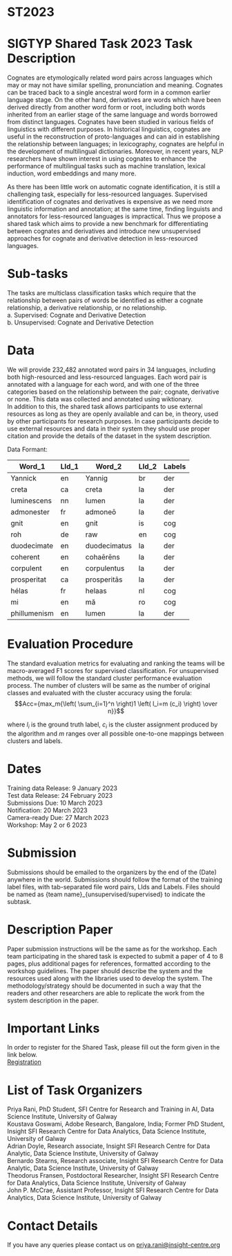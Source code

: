 # ST2023
SIGTYP Shared Task 2023
Task Description
=================
Cognates are etymologically related word pairs across languages which may or may not have similar spelling, pronunciation and meaning. Cognates can be traced back to a single ancestral word form in a common earlier language stage. On the other hand, derivatives are words which have been derived directly from another word form or root, including both words inherited from an earlier stage of the same language and words borrowed from distinct languages. Cognates have been studied in various fields of linguistics with different purposes. In historical linguistics, cognates are useful in the reconstruction of proto-languages and can aid in establishing the relationship between languages; in lexicography, cognates are helpful in the development of multilingual dictionaries. Moreover, in recent years, NLP researchers have shown interest in using cognates to enhance the performance of multilingual tasks such as machine translation, lexical induction, word embeddings and many more.

As there has been little work on automatic cognate identification, it is still a challenging task, especially for less-resourced languages. Supervised identification of cognates and derivatives is expensive as we need more linguistic information and annotation; at the same time, finding linguists and annotators for less-resourced languages is impractical. Thus we propose a shared task which aims to provide a new benchmark for differentiating between cognates and derivatives and introduce new unsupervised approaches for cognate and derivative detection in less-resourced languages. 

Sub-tasks
===========
The tasks are multiclass classification tasks which require that the relationship between pairs of words be identified as either a cognate relationship, a derivative relationship, or no relationship.<br>
a. Supervised: Cognate and Derivative Detection <br>
b. Unsupervised: Cognate and Derivative Detection <br>

Data
======
We will provide 232,482 annotated word pairs in 34 languages, including both high-resourced and less-resourced languages. Each word pair is annotated with a language for each word, and with one of the three categories based on the relationship between the pair; cognate, derivative or none. This data was collected and annotated using wiktionary. <br>
In addition to this, the shared task allows participants to use external resources as long as they are openly available and can be, in theory, used by other participants for research purposes. In case participants decide to use external resources and data in their system they should use proper citation and provide the details of the dataset in the system description.

Data Formant:

| Word_1 | LId_1 |  Word_2 |  LId_2 | Labels |
| ------ | ----- | ------- | ------ | ------ |
| Yannick | en |  Yannig |  br | der         |
| creta | ca |  creta |  la | der            |
| luminescens | nn |  lumen |  la | der      |
| admonester | fr |  admoneō |  la | der|
| gnit | en |  gnit |  is | cog|
| roh | de |  raw |  en | cog|
| duodecimate | en |  duodecimatus |  la | der|
| coherent | en |  cohaērēns |  la | der|
| corpulent | en |  corpulentus |  la | der|
| prosperitat | ca |  prosperitās |  la | der|
| hélas | fr |  helaas |  nl | cog|
| mi | en |  mă |  ro | cog|
| phillumenism | en |  lumen |  la | der|

Evaluation Procedure
=======================
The standard evaluation metrics for evaluating and ranking the teams will be macro-averaged F1 scores for supervised classification. For unsupervised methods, we will follow the standard cluster performance evaluation process. The number of clusters will be same as the number of original classes and evaluated with the cluster accuracy using the forula:
		$$Acc={max_m{\left( \sum_{i=1}^n \right)1 \left( l_i=m (c_i) \right) \over n}}$$

where $l_i$ is the ground truth label, $c_i$ is the cluster assignment produced by the algorithm and $m$ ranges over all possible one-to-one mappings between clusters and labels.

Dates
=========
Training data Release: 9 January 2023 <br>
Test data Release: 24 February 2023 <br>
Submissions Due: 10 March 2023 <br>
Notification: 20 March 2023 <br>
Camera-ready Due: 27 March 2023 <br>
Workshop: May 2 or 6 2023 <br>

Submission
==================
Submissions should be emailed to the organizers by the end of the (Date) anywhere in the world. Submissions should follow the format of the training label files, with tab-separated file word pairs, LIds and Labels.
Files should be named as {team name}_{unsupervised/supervised} to indicate the subtask. 


Description Paper
==================
Paper submission instructions will be the same as for the workshop. Each team participating in the shared task is expected to submit a paper of 4 to 8 pages, plus additional pages for references, formatted according to the workshop guidelines. The paper should describe the system and the resources used along with the libraries used to develop the system. The methodology/strategy should be documented in such a way that the readers and other researchers are able to replicate the work from the system description in the paper. 

Important Links
==================
In order to register for the Shared Task, please fill out the form given in the link below.<br>
[Registration](https://docs.google.com/forms/d/e/1FAIpQLSd8cPggOcbDvDnbzkyNUJgBw-c1EjOMmiuq7VkCx1zUfSuGOA/viewform?usp=sf_link)

List of Task Organizers
================
Priya Rani, PhD Student, SFI  Centre for Research and Training in AI, Data Science Institute, University of Galway <br>
Koustava Goswami, Adobe Research, Bangalore, India; Former PhD Student, Insight SFI Research Centre for Data Analytics, Data Science Institute, University of Galway <br>
Adrian Doyle,  Research associate, Insight SFI Research Centre for Data Analytic, Data Science Institute, University of Galway <br>
Bernardo Stearns, Research associate, Insight SFI Research Centre for Data Analytic, Data Science Institute, University of Galway <br>
Theodorus Fransen, Postdoctoral Researcher, Insight SFI Research Centre for Data Analytics, Data Science Institute, University of Galway <br>
John P. McCrae, Assistant Professor, Insight SFI Research Centre for Data Analytics, Data Science Institute, University of Galway

Contact Details
================
If you have any queries please contact us on 
priya.rani@insight-centre.org



